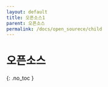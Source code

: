 ```yaml
---
layout: default
title: 오픈소스1
parent: 오픈소스
permalink: /docs/open_sourece/child
---
```


# 오픈소스
{: .no_toc }
